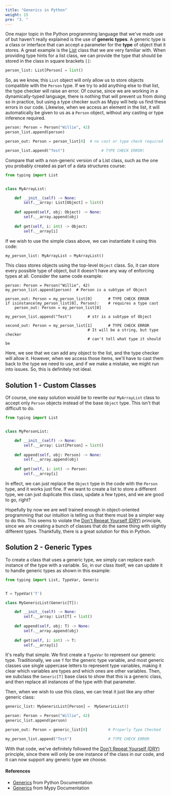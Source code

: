 ```yaml
---
title: "Generics in Python"
weight: 15
pre: "3. "
---
```


One major topic in the Python programming language that we've made use of but haven't really explained is the use of **generic types**. A generic type is a class or interface that can accept a parameter for the **type** of object that it stores. A great example is the [List](https://docs.python.org/3/tutorial/datastructures.html) class that we are very familiar with. When providing type hints for a list class, we can provide the type that should be stored in the class in square brackets `[]`:

```python
person_list: List[Person] = list()
```

So, as we know, this `List` object will only allow us to store objects compatible with the `Person` type. If we try to add anything else to that list, the type checker will raise an error. Of course, since we are working in a dynamically-typed language, there is nothing that will prevent us from doing so in practice, but using a type checker such as Mypy will help us find these errors in our code. Likewise, when we access an element in the list, it will automatically be given to us as a `Person` object, without any casting or type inference required.

```python
person: Person = Person("Willie", 42)
person_list.append(person)

person_out: Person = person_list[0]  # no cast or type check required

person_list.append("Test")                # TYPE CHECK ERROR!
```

Compare that with a non-generic version of a List class, such as the one you probably created as part of a data structures course:

```python
from typing import List


class MyArrayList:

    def __init__(self) -> None:
        self.__array: List[Object] = list()
        
    def append(self, obj: Object) -> None:
        self.__array.append(obj)
        
    def get(self, i: int) -> Object:
        self.__array[i]
```

If we wish to use the simple class above, we can instantiate it using this code:

```python
my_person_list: MyArrayList = MyArrayList()
```

This class stores objects using the top-level `Object` class. So, it can store every possible type of object, but it doesn't have any way of enforcing types at all. Consider the same code example:

```
person: Person = Person("Willie", 42)
my_person_list.append(person)  # Person is a subtype of Object

person_out: Person = my_person_list[0]       # TYPE CHECK ERROR
if isinstance(my_person_list[0], Person):    # requires a type cast
    person_out: Person = my_person_list[0]

my_person_list.append("Test")       # str is a subtype of Object

second_out: Person = my_person_list[1]       # TYPE CHECK ERROR
                                    # It will be a string, but type checker
                                    # can't tell what type it should be
```

Here, we see that we can add any object to the list, and the type checker will allow it. However, when we access those items, we'll have to cast them back to the type we need to use, and if we make a mistake, we might run into issues. So, this is definitely not ideal.

## Solution 1 - Custom Classes

Of course, one easy solution would be to rewrite our `MyArrayList` class to accept only `Person` objects instead of the base `Object` type. This isn't that difficult to do. 

```python
from typing import List


class MyPersonList:

    def __init__(self) -> None:
        self.__array: List[Person] = list()
        
    def append(self, obj: Person) -> None:
        self.__array.append(obj)
        
    def get(self, i: int) -> Person:
        self.__array[i]
```

In effect, we can just replace the `Object` type in the code with the `Person` type, and it works just fine. If we want to create a list to store a different type, we can just duplicate this class, update a few types, and we are good to go, right? 

Hopefully by now we are well trained enough in object-oriented programming that our intuition is telling us that there must be a simpler way to do this. This seems to violate the [Don't Repeat Yourself (DRY)](https://en.wikipedia.org/wiki/Don%27t_repeat_yourself) principle, since we are creating a bunch of classes that do the same thing with slightly different types. Thankfully, there is a great solution for this in Python.

## Solution 2 - Generic Types

To create a class that uses a generic type, we simply can replace each instance of the type with a variable. So, in our class itself, we can update it to handle generic types as shown in this example:

```python
from typing import List, TypeVar, Generic


T = TypeVar('T')

class MyGenericList(Generic[T]):

    def __init__(self) -> None:
        self.__array: List[T] = list()
        
    def append(self, obj: T) -> None:
        self.__array.append(obj)
        
    def get(self, i: int) -> T:
        self.__array[i]
```

It's really that simple. We first create a `TypeVar` to represent our generic type. Traditionally, we use `T` for the generic type variable, and most generic classes use single uppercase letters to represent type variables, making it clear which variables are types and which ones are other variables. Then, we subclass the `Generic[T]` base class to show that this is a generic class, and then replace all instances of the type with that parameter. 

Then, when we wish to use this class, we can treat it just like any other generic class:

```python
generic_list: MyGenericList[Person] =  MyGenericList()

person: Person = Person("Willie", 42)
generic_list.append(person) 

person_out: Person = generic_list[0]         # Properly Type Checked

my_person_list.append("Test")                # TYPE CHECK ERROR
```

With that code, we've definitely followed the [Don't Repeat Yourself (DRY)](https://en.wikipedia.org/wiki/Don%27t_repeat_yourself) principle, since there will only be one instance of the class in our code, and it can now support any generic type we choose.

#### References

* [Generics](https://docs.python.org/3/library/typing.html#generics) from Python Documentation
* [Generics](https://mypy.readthedocs.io/en/stable/generics.html) from Mypy Documentation
